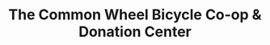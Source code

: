 ---
title: "The Common Wheel Bicycle Co-op & Donation Center"
url: /lancaster/the-common-wheel-bicycle-co-op-and-donation-center/
shop: bicycle
---